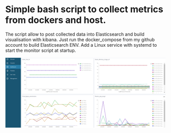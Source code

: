 # Simple bash script to collect metrics from dockers and host.
The script allow to post collected data into Elasticsearch and build visualisation with kibana. 
Just run the docker_compose from my github account to build Elasticsearch ENV.
Add a Linux service with systemd to start the monitor script at startup. 

![Kibana Screenshot](https://github.com/maks200179/monitor/blob/master/Kibana.bmp)
